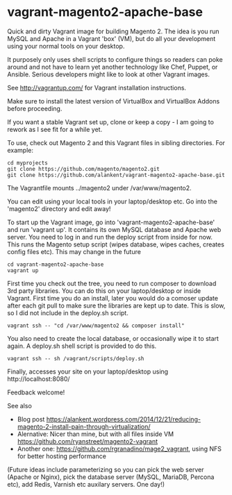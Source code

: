 vagrant-magento2-apache-base
============================

Quick and dirty Vagrant image for building Magento 2. The idea is you run
MySQL and Apache in a Vagrant 'box' (VM), but do all your development
using your normal tools on your desktop.

It purposely only uses shell scripts to configure things so readers can poke
around and not have to learn yet another technology like Chef, Puppet, or
Ansible. Serious developers might like to look at other Vagrant images.

See http://vagrantup.com/ for Vagrant installation instructions.

Make sure to install the latest version of VirtualBox and VirtualBox Addons before proceeding.

If you want a stable Vagrant set up, clone or keep a copy - I am going to
rework as I see fit for a while yet.

To use, check out Magento 2 and this Vagrant files in sibling directories.
For example:

    cd myprojects
    git clone https://github.com/magento/magento2.git
    git clone https://github.com/alankent/vagrant-magento2-apache-base.git

The Vagrantfile mounts ../magento2 under /var/www/magento2.

You can edit using your local tools in your laptop/desktop etc. Go into the
'magento2' directory and edit away!

To start up the Vagrant image, go into 'vagrant-magento2-apache-base' and
run 'vagrant up'. It contains its own MySQL database and Apache web server.
You need to log in and run the deploy script from inside for now. This runs
the Magento setup script (wipes database, wipes caches, creates config files
etc). This may change in the future

    cd vagrant-magento2-apache-base
    vagrant up

First time you check out the tree, you need to run composer to download 3rd
party libraries. You can do this on your laptop/desktop or inside Vagrant.
First time you do an install, later you would do a comoser update after each
git pull to make sure the libraries are kept up to date. This is slow, so I
did not include in the deploy.sh script.

    vagrant ssh -- "cd /var/www/magento2 && composer install"

You also need to create the local database, or occasionally wipe it to start
again. A deploy.sh shell script is provided to do this.

    vagrant ssh -- sh /vagrant/scripts/deploy.sh

Finally, accesses your site on your laptop/desktop using http://localhost:8080/

Feedback welcome!


See also
* Blog post https://alankent.wordpress.com/2014/12/21/reducing-magento-2-install-pain-through-virtualization/
* Alernative: Nicer than mine, but with all files inside VM https://github.com/ryanstreet/magento2-vagrant
* Another one: https://github.com/rgranadino/mage2_vagrant, using NFS for better hosting performance

(Future ideas include parameterizing so you can pick the web server (Apache or
Nginx), pick the database server (MySQL, MariaDB, Percona etc), add Redis,
Varnish etc auxilary servers. One day!)
